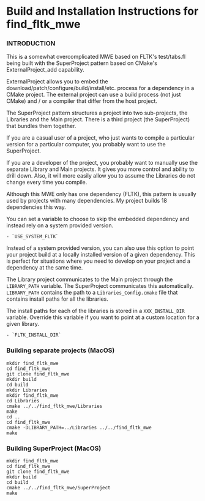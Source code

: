 # Build and Installation Instructions for find_fltk_mwe


### INTRODUCTION

  This is a somewhat overcomplicated MWE based on FLTK's test/tabs.fl
  being built with the SuperProject pattern based on CMake's
  ExternalProject_add capability.

  ExternalProject allows you to embed the download/patch/configure/build/install/etc.
  process for a dependency in a CMake project.  The external project
  can use a build process (not just CMake) and / or a compiler that differ
  from the host project.

  The SuperProject pattern structures a project into two sub-projects,
  the Libraries and the Main project.  There is a third project
  (the SuperProject) that bundles them together.

  If you are a casual user of a project, who just wants to compile a
  particular version for a particular computer, you probably want to use
  the SuperProject.

  If you are a developer of the project, you probably want to manually
  use the separate Library and Main projects.  It gives you more control
  and ability to drill down.  Also, it will more easily allow you to
  assume the Libraries do not change every time you compile.

  Although this MWE only has one dependency (FLTK), this pattern is usually
  used by projects with many dependencies.  My project builds 18 dependencies
  this way.

  You can set a variable to choose to skip the embedded dependency and instead
  rely on a system provided version.

    - `USE_SYSTEM_FLTK`

  Instead of a system provided version, you can also use this option to point
  your project build at a locally installed version of a given dependency.
  This is perfect for situations where you need to develop on your project
  and a dependency at the same time.

  The Library project communicates to the Main project through the `LIBRARY_PATH`
  variable.  The SuperProject communicates this automatically.  `LIBRARY_PATH`
  contains the path to a `Libraries_Config.cmake` file that contains install
  paths for all the libraries.

  The install paths for each of the libraries is stored in a `XXX_INSTALL_DIR`
  variable.  Override this variable if you want to point at a custom location
  for a given library.

    - `FLTK_INSTALL_DIR`

### Building separate projects (MacOS)

```
mkdir find_fltk_mwe
cd find_fltk_mwe
git clone find_fltk_mwe
mkdir build
cd build
mkdir Libraries
mkdir find_fltk_mwe
cd Libraries
cmake ../../find_fltk_mwe/Libraries
make
cd ..
cd find_fltk_mwe
cmake -DLIBRARY_PATH=../Libraries ../../find_fltk_mwe
make
```

### Building SuperProject (MacOS)

```
mkdir find_fltk_mwe
cd find_fltk_mwe
git clone find_fltk_mwe
mkdir build
cd build
cmake ../../find_fltk_mwe/SuperProject
make
```
